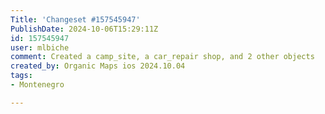 ```yaml
---
Title: 'Changeset #157545947'
PublishDate: 2024-10-06T15:29:11Z
id: 157545947
user: mlbiche
comment: Created a camp_site, a car_repair shop, and 2 other objects
created_by: Organic Maps ios 2024.10.04
tags:
- Montenegro

---
```

